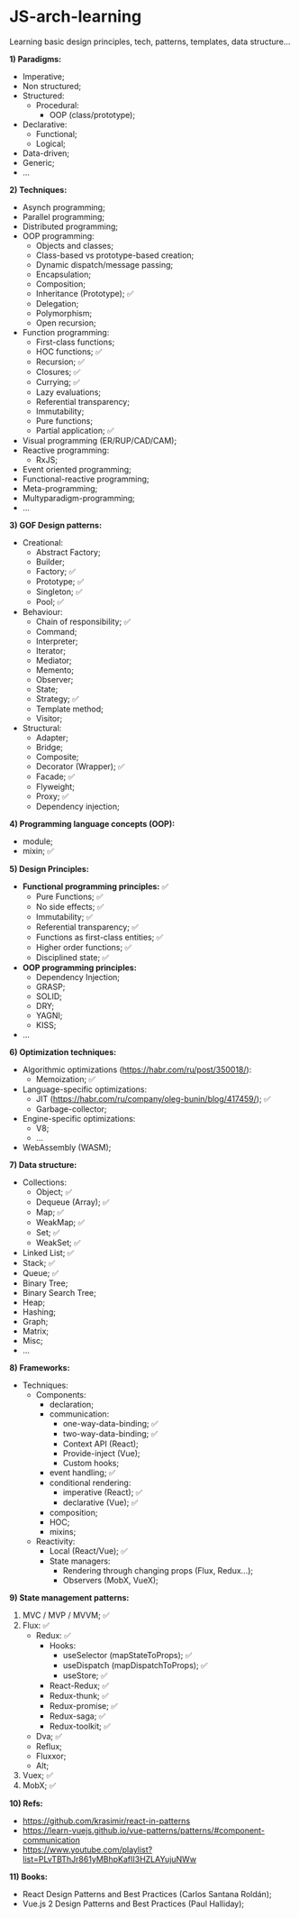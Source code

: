# JS-arch-learning
Learning basic design principles, tech, patterns, templates, data structure...

**1) Paradigms:**
  - Imperative;
  - Non structured;
  - Structured:
    - Procedural:
      - OOP (class/prototype);
  - Declarative:
    - Functional;
    - Logical;
  - Data-driven;
  - Generic;
  - ...

**2) Techniques:**
  - Asynch programming;
  - Parallel programming;
  - Distributed programming;
  - OOP programming:
    - Objects and classes;
    - Class-based vs prototype-based creation;
    - Dynamic dispatch/message passing;
    - Encapsulation;
    - Composition;
    - Inheritance (Prototype); ✅
    - Delegation;
    - Polymorphism;
    - Open recursion;
  - Function programming:
    - First-class functions;
    - HOC functions; ✅
    - Recursion; ✅
    - Closures; ✅
    - Currying; ✅
    - Lazy evaluations;
    - Referential transparency;
    - Immutability;
    - Pure functions;
    - Partial application; ✅
  - Visual programming (ER/RUP/CAD/CAM);
  - Reactive programming:
    - RxJS;
  - Event oriented programming;
  - Functional-reactive programming;
  - Meta-programming;
  - Multyparadigm-programming;
  - ...

**3) GOF Design patterns:**
- Creational:
  - Abstract Factory;
  - Builder;
  - Factory; ✅
  - Prototype; ✅
  - Singleton; ✅
  - Pool; ✅
- Behaviour:
  - Chain of responsibility; ✅
  - Command;
  - Interpreter;
  - Iterator;
  - Mediator;
  - Memento;
  - Observer;
  - State;
  - Strategy; ✅
  - Template method;
  - Visitor;
- Structural:
  - Adapter;
  - Bridge;
  - Composite;
  - Decorator (Wrapper); ✅
  - Facade; ✅
  - Flyweight;
  - Proxy; ✅
  - Dependency injection;

**4) Programming language concepts (OOP):**
  - module;
  - mixin; ✅

**5) Design Principles:**
  - **Functional programming principles:** ✅
    - Pure Functions; ✅
    - No side effects; ✅
    - Immutability; ✅
    - Referential transparency; ✅
    - Functions as first-class entities; ✅
    - Higher order functions; ✅
    - Disciplined state; ✅
  - **OOP programming principles:**
    - Dependency Injection;
    - GRASP;
    - SOLID;
    - DRY;
    - YAGNI;
    - KISS;
  - ...
  
**6) Optimization techniques:**
  - Algorithmic optimizations (https://habr.com/ru/post/350018/):
    - Memoization; ✅
  - Language-specific optimizations:
    - JIT (https://habr.com/ru/company/oleg-bunin/blog/417459/);  ✅
    - Garbage-collector;
  - Engine-specific optimizations:
    - V8;
    - ...
  - WebAssembly (WASM);
    
**7) Data structure:**
  - Collections:
    - Object; ✅
    - Dequeue (Array);  ✅
    - Map;  ✅
    - WeakMap;  ✅
    - Set;  ✅
    - WeakSet;  ✅
  - Linked List; ✅ 
  - Stack;  ✅
  - Queue; ✅
  - Binary Tree;
  - Binary Search Tree;
  - Heap;
  - Hashing;
  - Graph;
  - Matrix;
  - Misc;
  - ...

**8) Frameworks:**
  - Techniques:
    - Components:
      - declaration;
      - communication:
        - one-way-data-binding; ✅
        - two-way-data-binding; ✅
        - Context API (React);
        - Provide-inject (Vue);
        - Custom hooks;
      - event handling; ✅
      - conditional rendering:
        - imperative (React); ✅
        - declarative (Vue); ✅
      - composition;
      - HOC;
      - mixins;
    - Reactivity:
      - Local (React/Vue); ✅
      - State managers:
        - Rendering through changing props (Flux, Redux...);
        - Observers (MobX, VueX);
  
**9) State management patterns:**  
  1. MVC / MVP / MVVM;  ✅
  2. Flux:  ✅
      - Redux: ✅
          - Hooks:
            - useSelector (mapStateToProps); ✅
            - useDispatch (mapDispatchToProps); ✅
            - useStore; ✅
          - React-Redux; ✅
          - Redux-thunk; ✅
          - Redux-promise; ✅
          - Redux-saga; ✅   
          - Redux-toolkit; ✅
      - Dva; ✅
      - Reflux;
      - Fluxxor;
      - Alt;
  3. Vuex; ✅
  4. MobX; ✅

**10) Refs:**
  - https://github.com/krasimir/react-in-patterns
  - https://learn-vuejs.github.io/vue-patterns/patterns/#component-communication
  - https://www.youtube.com/playlist?list=PLvTBThJr861yMBhpKafII3HZLAYujuNWw

**11) Books:**
  - React Design Patterns and Best Practices (Carlos Santana Roldán);
  - Vue.js 2 Design Patterns and Best Practices (Paul Halliday);
